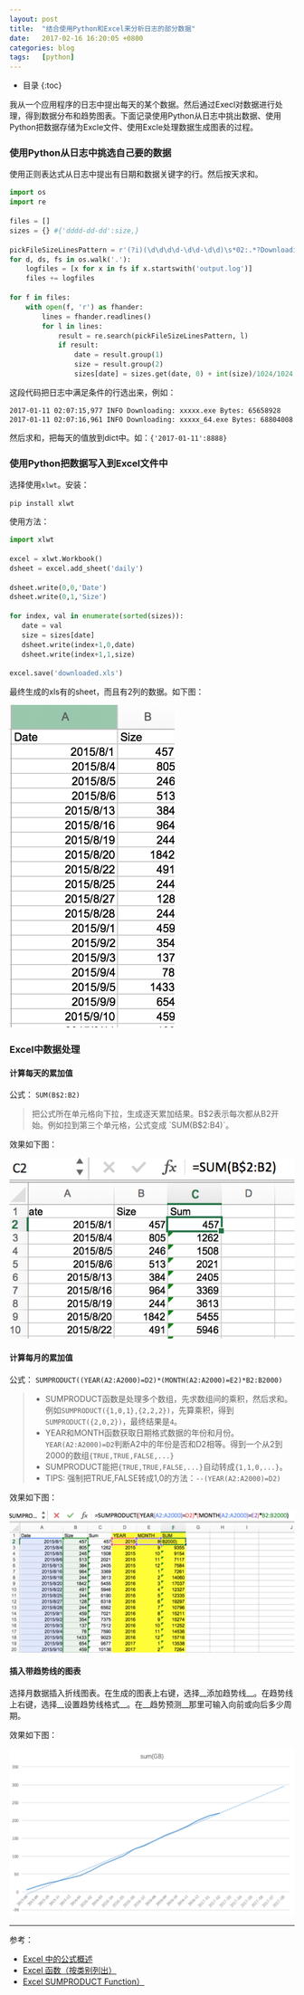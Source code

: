 ```yaml
---
layout: post
title:  "结合使用Python和Excel来分析日志的部分数据"
date:   2017-02-16 16:20:05 +0800
categories: blog
tags:   [python]
---
```


* 目录
{:toc}

我从一个应用程序的日志中提出每天的某个数据。然后通过Execl对数据进行处理，得到数据分布和趋势图表。下面记录使用Python从日志中挑出数据、使用Python把数据存储为Excle文件、使用Excle处理数据生成图表的过程。


### 使用Python从日志中挑选自己要的数据

使用正则表达式从日志中提出有日期和数据关键字的行。然后按天求和。

```python
import os
import re

files = []
sizes = {} #{'dddd-dd-dd':size,}

pickFileSizeLinesPattern = r'(?i)(\d\d\d\d-\d\d-\d\d)\s*02:.*?Downloading.*?Bytes:\s*(\d*)\s'
for d, ds, fs in os.walk('.'):
    logfiles = [x for x in fs if x.startswith('output.log')]
    files += logfiles

for f in files:
    with open(f, 'r') as fhander:
        lines = fhander.readlines()
        for l in lines:
            result = re.search(pickFileSizeLinesPattern, l)
            if result:
                date = result.group(1)
                size = result.group(2)
                sizes[date] = sizes.get(date, 0) + int(size)/1024/1024
```

这段代码把日志中满足条件的行选出来，例如：

```
2017-01-11 02:07:15,977 INFO Downloading: xxxxx.exe Bytes: 65658928
2017-01-11 02:07:16,961 INFO Downloading: xxxxx_64.exe Bytes: 68804008

```

然后求和，把每天的值放到dict中。如：`{'2017-01-11':8888}`


### 使用Python把数据写入到Excel文件中

选择使用`xlwt`。安装：

`pip install xlwt`

使用方法：

 ```python
import xlwt

excel = xlwt.Workbook()
dsheet = excel.add_sheet('daily')

dsheet.write(0,0,'Date')
dsheet.write(0,1,'Size')

for index, val in enumerate(sorted(sizes)):
    date = val
    size = sizes[date]
    dsheet.write(index+1,0,date)
    dsheet.write(index+1,1,size)
    
excel.save('downloaded.xls')

 ```

最终生成的xls有的sheet，而且有2列的数据。如下图：

![excle data](/images/excle_1.png)

### Excel中数据处理

#### 计算每天的累加值

公式： `SUM(B$2:B2)` 

> 把公式所在单元格向下拉，生成逐天累加结果。B$2表示每次都从B2开始。例如拉到第三个单元格，公式变成 `SUM(B$2:B4)`。

效果如下图：

![excle data sum](/images/excle_2.png)


#### 计算每月的累加值

公式： `SUMPRODUCT((YEAR(A2:A2000)=D2)*(MONTH(A2:A2000)=E2)*B2:B2000)` 

> - SUMPRODUCT函数是处理多个数组，先求数组间的乘积，然后求和。例如`SUMPRODUCT({1,0,1},{2,2,2})`，先算乘积，得到`SUMPRODUCT({2,0,2})`，最终结果是`4`。
> - YEAR和MONTH函数获取日期格式数据的年份和月份。`YEAR(A2:A2000)=D2`判断A2中的年份是否和D2相等。得到一个从2到2000的数组`{TRUE,TRUE,FALSE,...}`
> - SUMPRODUCT能把`{TRUE,TRUE,FALSE,...}`自动转成`{1,1,0,...}`。
> - TIPS: 强制把TRUE,FALSE转成1,0的方法：`--(YEAR(A2:A2000)=D2)`

效果如下图：

![excle data sumproduct](/images/excel_3.png)


#### 插入带趋势线的图表

选择月数据插入折线图表。在生成的图表上右键，选择__添加趋势线__。在趋势线上右键，选择__设置趋势线格式__。在__趋势预测__那里可输入向前或向后多少周期。

效果如下图：

![excle chart](/images/excel_4.png)


---

参考：                                   

- [Excel 中的公式概述](https://support.office.com/zh-cn/article/Excel-%E4%B8%AD%E7%9A%84%E5%85%AC%E5%BC%8F%E6%A6%82%E8%BF%B0-ecfdc708-9162-49e8-b993-c311f47ca173)                   
- [Excel 函数（按类别列出）](https://support.office.com/zh-cn/article/Excel-%E5%87%BD%E6%95%B0%EF%BC%88%E6%8C%89%E7%B1%BB%E5%88%AB%E5%88%97%E5%87%BA%EF%BC%89-5f91f4e9-7b42-46d2-9bd1-63f26a86c0eb?ui=zh-CN&rs=zh-CN&ad=CN)                   
- [Excel SUMPRODUCT Function）](https://exceljet.net/excel-functions/excel-sumproduct-function)                   


